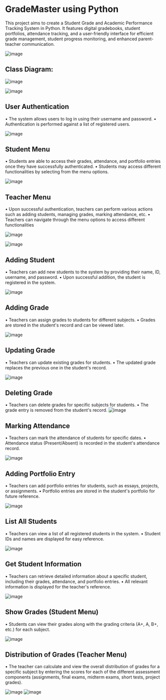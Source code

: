 # GradeMaster using Python 
This project aims to create a Student Grade and Academic Performance Tracking System in Python. It features digital gradebooks, student portfolios, attendance tracking, and a user-friendly interface for efficient grade management, student progress monitoring, and enhanced parent-teacher communication.

![image](https://github.com/user-attachments/assets/d2f5c79f-acd0-4b56-a7a4-32f8979602cc)
## Class Diagram:

![image](https://github.com/user-attachments/assets/257bb6f8-eb68-4616-9f1f-f2569ff7e20e)


![image](https://github.com/user-attachments/assets/4c949725-6c80-45a5-8e95-ea62252e8338)


## User Authentication
•	The system allows users to log in using their username and password.
•	Authentication is performed against a list of registered users.

![image](https://github.com/user-attachments/assets/32c150d6-a462-43af-95cc-85ef5a823a5a)


## Student Menu
•	Students are able to access their grades, attendance, and portfolio entries once they have successfully authenticated.
•	Students may access different functionalities by selecting from the menu options.

![image](https://github.com/user-attachments/assets/32623bde-f93d-4709-9288-798fc03b8a41)



## Teacher Menu
•	Upon successful authentication, teachers can perform various actions such as adding students, managing grades, marking attendance, etc. 
•	Teachers can navigate through the menu options to access different functionalities

![image](https://github.com/user-attachments/assets/c1d812e3-ae87-44b2-8765-9bc1df3171dd)

![image](https://github.com/user-attachments/assets/131a0d84-90f8-425a-9b93-18ffefc06ed1)


## Adding Student
•	Teachers can add new students to the system by providing their name, ID, username, and password.
•	Upon successful addition, the student is registered in the system.

![image](https://github.com/user-attachments/assets/fcd19a01-11d9-42e9-9b31-c3c1ccdf631e)


## Adding Grade
•	Teachers can assign grades to students for different subjects.
•	Grades are stored in the student's record and can be viewed later.

![image](https://github.com/user-attachments/assets/6a5b9e1f-ede7-4153-abb3-0f8e71bb6aa7)

## Updating Grade
•	Teachers can update existing grades for students.
•	The updated grade replaces the previous one in the student's record.

![image](https://github.com/user-attachments/assets/550a8f2d-fa30-4060-981e-a83083ae9450)


## Deleting Grade
•	Teachers can delete grades for specific subjects for students.
•	The grade entry is removed from the student's record.
![image](https://github.com/user-attachments/assets/efa6ddfc-b6c8-4c77-ba2f-23c5171d214c)



## Marking Attendance
•	Teachers can mark the attendance of students for specific dates.
•	Attendance status (Present/Absent) is recorded in the student's attendance record.

![image](https://github.com/user-attachments/assets/3b4c91f9-aebe-412e-b1df-3b677b260140)



## Adding Portfolio Entry
•	Teachers can add portfolio entries for students, such as essays, projects, or assignments.
•	Portfolio entries are stored in the student's portfolio for future reference.

![image](https://github.com/user-attachments/assets/2f8d7129-2d85-4a6a-b15d-0d83023d6b9c)


## List All Students
•	Teachers can view a list of all registered students in the system.
•	Student IDs and names are displayed for easy reference.


![image](https://github.com/user-attachments/assets/a1dd413c-0cd1-40ad-a2d0-fe16177e2994)


## Get Student Information
•	Teachers can retrieve detailed information about a specific student, including their grades, attendance, and portfolio entries.
•	All relevant information is displayed for the teacher's reference.

![image](https://github.com/user-attachments/assets/620438dc-951b-42d9-bd36-97665ab7a706)


## Show Grades (Student Menu)
•	Students can view their grades along with the grading criteria (A+, A, B+, etc.) for each subject.

![image](https://github.com/user-attachments/assets/81ee9232-0aeb-401f-9c0c-08414bcb5a8c)

## Distribution of Grades (Teacher Menu)
• The teacher can calculate and view the overall distribution of grades for a specific subject by entering the scores for each of the different assessment components (assignments, final exams, midterm exams, short tests, project grades).


![image](https://github.com/user-attachments/assets/2f8dc588-cdd7-4ddb-9082-def7912012a0)
![image](https://github.com/user-attachments/assets/e4c7f614-0335-465f-b001-846a86b7f204)







